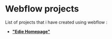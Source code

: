 # Webflow projects

List of projects that i have created using webflow :

-   [**"Edie Homepage"**](https://github.com/nggar/webflow-projects/tree/main/edie-homepage)

